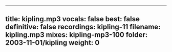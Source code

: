 
---
title: kipling.mp3
vocals: false
best: false
definitive: false
recordings: kipling-11
filename: kipling.mp3
mixes: kipling-mp3-100
folder: 2003-11-01/kipling
weight: 0
---

